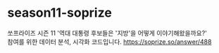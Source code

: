 # season11-soprize
쏘프라이즈 시즌 11 '역대 대통령 후보들은 '지방'을 어떻게 이야기해왔을까요?' </br>
참여를 위한 데이터 분석, 시각화 코드입니다.
https://soprize.so/answer/488

